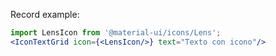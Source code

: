 Record example:

```jsx
import LensIcon from '@material-ui/icons/Lens';
<IconTextGrid icon={<LensIcon/>} text="Texto con icono"/>
```
